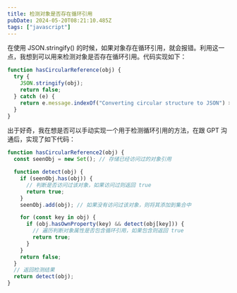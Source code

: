 ```yaml
---
title: 检测对象是否存在循环引用
pubDate: 2024-05-20T08:21:10.485Z
tags: ["javascript"]
---
```


在使用 JSON.stringify() 的时候，如果对象存在循环引用，就会报错。利用这一点，我想到可以用来检测对象是否存在循环引用。代码实现如下：

```javascript
function hasCircularReference(obj) {
  try {
    JSON.stringify(obj);
    return false;
  } catch (e) {
    return e.message.indexOf("Converting circular structure to JSON") > -1;
  }
}
```

出于好奇，我在想是否可以手动实现一个用于检测循环引用的方法，在跟 GPT 沟通后，实现了如下代码：

```javascript
function hasCircularReference2(obj) {
  const seenObj = new Set(); // 存储已经访问过的对象引用

  function detect(obj) {
    if (seenObj.has(obj)) {
      // 判断是否访问过该对象，如果访问过则返回 true
      return true;
    }
    seenObj.add(obj); // 如果没有访问过该对象，则将其添加到集合中

    for (const key in obj) {
      if (obj.hasOwnProperty(key) && detect(obj[key])) {
        // 遍历判断对象属性是否包含循环引用，如果包含则返回 true
        return true;
      }
    }
    return false;
  }
  // 返回检测结果
  return detect(obj);
}
```
